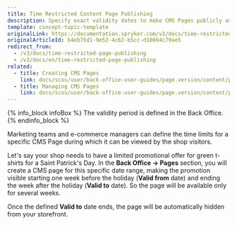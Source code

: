 ```yaml
---
title: Time Restricted Content Page Publishing
description: Specify exact validity dates to make CMS Pages publicly available within a defined time period.
template: concept-topic-template
originalLink: https://documentation.spryker.com/v3/docs/time-restricted-page-publishing
originalArticleId: b4eb75d1-9e52-4c62-b5cc-d18664c79ae5
redirect_from:
  - /v3/docs/time-restricted-page-publishing
  - /v3/docs/en/time-restricted-page-publishing
related:
  - title: Creating CMS Pages
    link: docs/scos/user/back-office-user-guides/page.version/content/pages/creating-cms-pages.html
  - title: Managing CMS Pages
    link: docs/scos/user/back-office-user-guides/page.version/content/pages/managing-cms-pages.html
---
```


{% info_block infoBox %}
The validity period is defined in the Back Office.
{% endinfo_block %}

Marketing teams and e-commerce managers can define the time limits for a specific CMS Page during which it can be viewed by the shop visitors.

Let's say your shop needs to have a limited promotional offer for green t-shirts for a Saint Patrick's Day. In the **Back Office -> Pages** section, you will create a CMS page for this specific date range, making the promotion visible starting one week before the holiday (**Valid from** date) and ending the week after the holiday (**Valid to** date). So the page will be available only for several weeks.

<!-- ../../resources/images/cms/limited-promotion.gif -->

Once the defined **Valid to** date ends, the page will be automatically hidden from your storefront.
